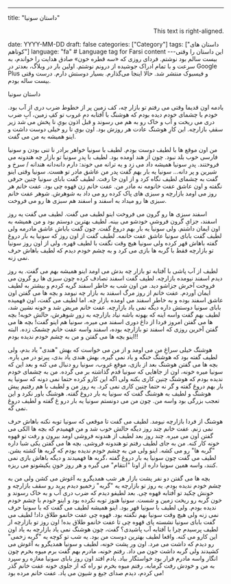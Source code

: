 
---
title: "داستان سونیا"
<p align="right">
This text is right-aligned.
</p>
date: YYYY-MM-DD
draft: false
categories: ["Category"]
tags: ["داستان های کوتاهم"]
language: "fa"  # Language tag for Farsi content
---این داستان را وقتی بیست سالم بود نوشتم. فردای روزی که «سه قطره خون» صادق هدایت را خواندم، به سرعت و با تمام ادراک جوشیده از درونم نوشتم. اولین بار در وبلاگ، بعدتر در Google Plus و فیسبوک 
منتشر شد. حالا اینجا می‌گذارم. بسیار دوستش دارم. درست وقتی بیست ساله بودم.

داستان سونیا

یادمه اون قدیما وقتی می رفتم تو بازار چه، کف زمین پر از خطوط ضرب دری از آب بود. خودم با چشمای خودم دیده بودم که هوشنگ با آفتابه دمِ غروب تو کفِ زمین، آبِ ضرب دری می ریخت و آب و خاک رو به هم می رسوند و قبل اذون بویِ نا پخش می شد زیر سقفِ بازارچه.
این کارِ هوشنگ عادت هر روزش بود. اون بویِ نا رو خیلی دوست داشت و اینو همیشه به من می گفت.

من اون موقع ها با لطیف دوست بودم.
لطیف با سونیا خواهر برادر نا تنی بودن و سونیا فارسی خوب بلد نبود. چون از هند اومده بود.
لطیف با پدرِ سونیا تو بازار چه هندونه می فروختند. پدرِ سونیا همیشه داد می زد و یه ترانه می خوند:
دارم دانه‌دانه هندانه / سرخ و شیرین و پر دانه...
سونیا یه بار بهم گفت پدر من عاشق مادر تو هست. سونیا وقتی اینو گفت به چشمای لطیف نگاه کرد و از اون جا رفت.
لطیف گفت بابای سونیا چنین حرفی نگفته و اون عاشق عفت خانومه نه مادر من. عفت خانم زن قهوه چی بود.
عفت خانم هر روز می اومد بازارچه و سبزی های پاک کرده رو می داد به شوهرش.
شوهر عفت خانم سبزی ها رو میداد به اسفند و اسفند هم سبزی ها رو می فروخت.

اسفند سبزی ها رو گرون می فروخت اینو لطیف می گفت. لطیف می گفت یه روز اسفند، جزایِ گرون فروشیِ خودشو می بینه. لطیف بهترین دوستم بود و من همیشه به اون ایمان داشتم.
ولی سونیا یه بار بهم دروغ گفت. چون گفت باباش عاشق مادرمه ولی لطیف گفت بابای سونیا عاشق عفت خانمه.
لطیف گفت از اون روز که سونیا یه بار دروغ گفته باهاش قهر کرده ولی سونیا هیچ وقت نگفت با لطیف قهره. ولی از اون روز سونیا تو بازارچه فقط با گربه ها بازی می کرد و به چشم خودم دیدم که  لطیف باهاش حرف نمی زنه.

لطیف از آب پاشی با آفتابه تو بازار چه بدش می اومد اینو همیشه بهم می گفت.
یه روز دیدم اسفند نیومده بازارچه. لطیف گفت اسفند تصادف کرده چون سبزی ها رو گرون می فروخت آخرش جزاشو دید.
من اون شب به خاطر اسفند گریه کردم و بیشتر به لطیف ایمان آوردم.
عفت خانم از روز مرگ اسفند به  بازار چه نیومد و بچه ها می گفتن اون عاشق اسفند بوده و به خاطر اسفند می اومده بازار چه.
اما لطیف می گفت، اون فهمیده بابای سونیا دوستش داره دیگه نمی یاد بازارچه.
عفت خانم مریض شد و خونه نشین شد، لطیف بهم گفت واسه اینه که بهونه باشه نیاد بازارچه به زورِ شوهرش، حالش خوبه!
بچه ها می گفتن امروز فردا از داغ دوری اسفند می میره، سونیا هم اینو گفت!
بچه ها می گفتن آخرین روزی که اسفند تو بازارچه بوده، اسفند واسه عفت خانم چشمک زده.  البته اینو بچه ها می گفتن و من به چشم خودم ندیده بودم!!

هوشنگ خیلی سراغِ من می اومد و از من می خواست که بهش "هندی" یاد بدم، ولی لطیف گفته بود که هوشنگ خنگه  و یاد نمی گیره. بهش هندی یاد بدی، پیرتو در می یاره.
بچه ها می گفتن هوشنگ بعد از بازی، موقعِ غروب، سونیا رو دنبال می کنه و بعد این که سونیا میره خونه، اون از جاهایی که سونیا قدم گذاشته بر می گرده.
من به چشمای خودم ندیده بودم که هوشنگ چنین کاری بکنه ولی اگه این کارو کرده حتما نمی دونه که سونیا یه بار بهم دروغ گفته و گر نه حتما چنین کاری نمی کرد.
یه روز من و لطیف با هم رفتیم پیش هوشنگ و لطیف به هوشنگ گفت که سونیا یه بار دروغ گفته.
هوشنگ باور نکرد و این تعجب بزرگی بود واسه من. چون من می دونستم سونیا یه بار درو غ گفته و لطیف دروغ نمی گه.

هوشنگ از فردا بازارچه نیومد.
لطیف می گفت تا موقعی که سونیا توبه نکنه باهاش حرف نمی زنم.
عفت خانم چند روز دیگه حالش خوب شد و من فهمیدم که بچه ها الکی می گفتن اون می میره.
چند روز بعد لطیف از هندونه فروشی اومد بیرون و رفت تو قهوه خونه کار کنه. من به جای لطیف رفتم تو هندونه فروشی.
بچه ها می گفتن یکی شبا داره "گربه ها" رو می کشه. اینو ولی من به چشم خودم ندیده بودم که گربه ها کشته بشن.
لطیف می گفت چون سونیا یه بار دروغ گفته ،گربه ها فهمیدند و دیگه باهاش بازی نمی کنند، واسه همین سونیا داره از اونا "انتقام" می گیره و هر روز خونِ یکیشونو می ریزه.

بچه ها می گفتن دو  نفر پشت بازار هر شب همدیگرو به آغوش می کشن ولی من به چشم خودم ندیده بودم.
یه روز تو بازارچه یه "گربه" زخمیو دیدم پرید رو سقف بازارچه و خونش چکید تو آفتابه قهوه چی. بعد لطیفو دیدم که ضرب دری آب و به خاک رسوند و خون گربه رو  ریخت زمین و شست.
سونیا هنوز توبه نکرده بود و اینو خودم با چشم خودم ندیده بودم. ولی  لطیف با سونیا قهر بود. اینو همیشه لطیف می گفت که با سونیا حرف نمی زنه ولی هیچ وقت سونیا بهم نگفته بود.
قهوه چی عفت خانمو طلاق داد! لطیف می گفت بابای سونیا نشسته پای قهوه چی تا عفت خانمو طلاق بده!
اون روز تو بازارچه ار لطیف پرسیدم چرا با آفتابه آب پاشیدی؟ گفت، چون هوشنگ نمی یاد بازارچه به یاد اون این کارو می کنه. واقعا لطیف بهترین دوست من بود.
یه شب تو کوچه یه "گربه زخمی" رو دیدم  که داشت می مرد. اون ور پشت خونه، لطیف و سونیا همدیگرو  به آغوش می کشیدند ولی گربه داشت جون می داد.
رفتم خونه، مادرم بهم گفت برم میوه بخرم چون انگار واسه مادرم قرار بود خواستگار بیاد. یادم افتد اون روز بابای سونیا مغازه رو سپرد به من و خودش رفت گرمابه.
رفتم میوه بخرم تو راه که از جلوی خونه عفت خانم گذر می کردم، دیدم صدای جیغ و شیون می یاد. عفت خانم مرده بود!